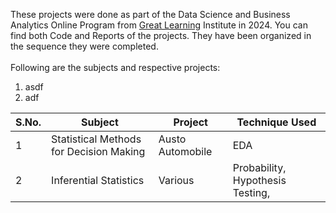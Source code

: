These projects were done as part of the Data Science and Business Analytics Online Program from [Great Learning](https://www.mygreatlearning.com/pg-program-data-science-business-analytics-course) Institute in 2024. You can find both Code and Reports of the projects. They have been organized in the sequence they were completed. <br><br>
Following are the subjects and respective projects:
   1. asdf
   2. adf

  |   S.No.  |   Subject   | Project | Technique Used|
  |------|---------------|-----------|---------------
  |   1  |   Statistical Methods for Decision Making   | Austo Automobile | EDA
  |   2  |   Inferential Statistics | Various | Probability, Hypothesis Testing, 
